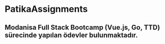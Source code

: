 # PatikaAssignments

## Modanisa Full Stack Bootcamp (Vue.js, Go, TTD) sürecinde yapılan ödevler bulunmaktadır.
